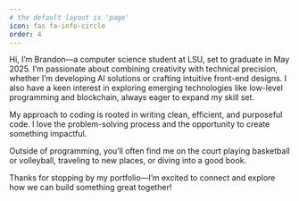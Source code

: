 ```yaml
---
# the default layout is 'page'
icon: fas fa-info-circle
order: 4
---
```

Hi, I’m Brandon—a computer science student at LSU, set to graduate in May 2025. I’m passionate about combining creativity with technical precision, whether I’m developing AI solutions or crafting intuitive front-end designs. I also have a keen interest in exploring emerging technologies like low-level programming and blockchain, always eager to expand my skill set.

My approach to coding is rooted in writing clean, efficient, and purposeful code. I love the problem-solving process and the opportunity to create something impactful.

Outside of programming, you’ll often find me on the court playing basketball or volleyball, traveling to new places, or diving into a good book.

Thanks for stopping by my portfolio—I’m excited to connect and explore how we can build something great together!
